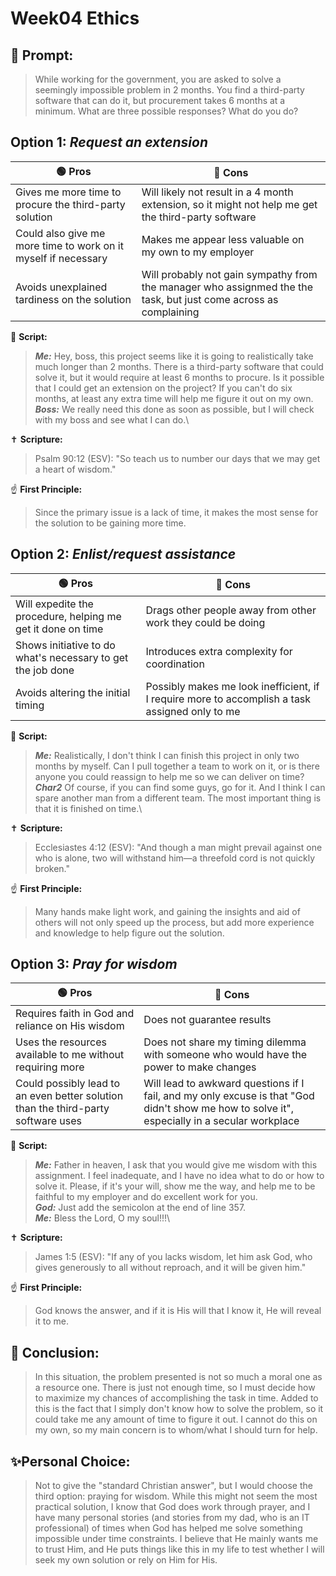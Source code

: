 # Week04 Ethics
## 🤔 Prompt:
> While working for the government, you are asked to solve a seemingly impossible problem in 2 months. You find a third-party software that can do it, but procurement takes 6 months at a minimum. What are three possible responses? What do you do?

## Option 1: _Request an extension_

| 🟢 Pros      | 🔴 Cons       |
| ------------- | ------------- |
| Gives me more time to procure the third-party solution | Will likely not result in a 4 month extension, so it might not help me get the third-party software |
| Could also give me more time to work on it myself if necessary | Makes me appear less valuable on my own to my employer |
| Avoids unexplained tardiness on the solution | Will probably not gain sympathy from the manager who assignmed the the task, but just come across as complaining |


📜 __Script:__
> ___Me:___ Hey, boss, this project seems like it is going to realistically take much longer than 2 months. There is a third-party software that could solve it, but it would require at least 6 months to procure. Is it possible that I could get an extension on the project? If you can't do six months, at least any extra time will help me figure it out on my own.\
> ___Boss:___ We really need this done as soon as possible, but I will check with my boss and see what I can do.\

✝ __Scripture:__
> Psalm 90:12 (ESV): "So teach us to number our days that we may get a heart of wisdom."

☝ __First Principle:__
> Since the primary issue is a lack of time, it makes the most sense for the solution to be gaining more time.

## Option 2: _Enlist/request assistance_

| 🟢 Pros      | 🔴 Cons       |
| ------------- | ------------- |
| Will expedite the procedure, helping me get it done on time | Drags other people away from other work they could be doing |
| Shows initiative to do what's necessary to get the job done | Introduces extra complexity for coordination |
| Avoids altering the initial timing | Possibly makes me look inefficient, if I require more to accomplish a task assigned only to me |

📜 __Script:__
> ___Me:___ Realistically, I don't think I can finish this project in only two months by myself. Can I pull together a team to work on it, or is there anyone you could reassign to help me so we can deliver on time?\
> ___Char2___ Of course, if you can find some guys, go for it. And I think I can spare another man from a different team. The most important thing is that it is finished on time.\

✝ __Scripture:__
> Ecclesiastes 4:12 (ESV): "And though a man might prevail against one who is alone, two will withstand him—a threefold cord is not quickly broken."

☝ __First Principle:__
> Many hands make light work, and gaining the insights and aid of others will not only speed up the process, but add more experience and knowledge to help figure out the solution.

## Option 3: _Pray for wisdom_

| 🟢 Pros      | 🔴 Cons       |
| ------------- | ------------- |
| Requires faith in God and reliance on His wisdom | Does not guarantee results |
| Uses the resources available to me without requiring more | Does not share my timing dilemma with someone who would have the power to make changes |
| Could possibly lead to an even better solution than the third-party software uses | Will lead to awkward questions if I fail, and my only excuse is that "God didn't show me how to solve it", especially in a secular workplace |

📜 __Script:__
> ___Me:___ Father in heaven, I ask that you would give me wisdom with this assignment. I feel inadequate, and I have no idea what to do or how to solve it. Please, if it's your will, show me the way, and help me to be faithful to my employer and do excellent work for you.\
> ___God:___ Just add the semicolon at the end of line 357.\
> ___Me:___ Bless the Lord, O my soul!!!\

✝ __Scripture:__
> James 1:5 (ESV): "If any of you lacks wisdom, let him ask God, who gives generously to all without reproach, and it will be given him."

☝ __First Principle:__
> God knows the answer, and if it is His will that I know it, He will reveal it to me.

## 🏁 Conclusion:
> In this situation, the problem presented is not so much a moral one as a resource one. There is just not enough time, so I must decide how to maximize my chances of accomplishing the task in time. Added to this is the fact that I simply don't know how to solve the problem, so it could take me any amount of time to figure it out. I cannot do this on my own, so my main concern is to whom/what I should turn for help.

## ✨Personal Choice:
> Not to give the "standard Christian answer", but I would choose the third option: praying for wisdom. While this might not seem the most practical solution, I know that God does work through prayer, and I have many personal stories (and stories from my dad, who is an IT professional) of times when God has helped me solve something impossible under time constraints. I believe that He mainly wants me to trust Him, and He puts things like this in my life to test whether I will seek my own solution or rely on Him for His.
